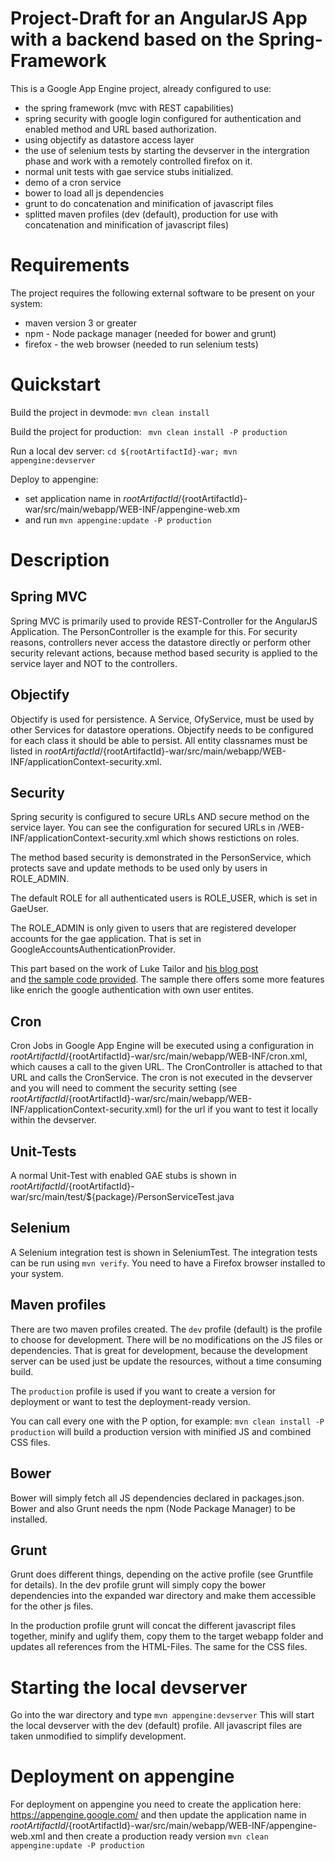 Project-Draft for an AngularJS App with a backend based on the Spring-Framework
==============================================================================

This is a Google App Engine project, already configured to use:

- the spring framework (mvc with REST capabilities)
- spring security with google login configured for authentication and enabled method and URL based authorization.
- using objectify as datastore access layer
- the use of selenium tests by starting the devserver in the intergration phase and work with a remotely controlled firefox on it.
- normal unit tests with gae service stubs initialized.
- demo of a cron service
- bower to load all js dependencies
- grunt to do concatenation and minification of javascript files
- splitted maven profiles (dev (default), production for use with concatenation and minification of javascript files)

Requirements
============
The project requires the following external software to be present on your system:

- maven version 3 or greater
- npm - Node package manager (needed for bower and grunt)
- firefox - the web browser (needed to run selenium tests)

Quickstart
==========

Build the project in devmode: ` mvn clean install `

Build the project for production: ` mvn clean install -P production`

Run a local dev server: ` cd ${rootArtifactId}-war; mvn appengine:devserver `

Deploy to appengine:

- set application name in ${rootArtifactId}/${rootArtifactId}-war/src/main/webapp/WEB-INF/appengine-web.xm
- and run ` mvn appengine:update -P production ` 

Description
===========

Spring MVC
----------
Spring MVC is primarily used to provide REST-Controller for the AngularJS Application. The PersonController is the 
example for this. For security reasons, controllers never access the datastore directly or perform other security 
relevant actions, because method based security is applied to the service layer and NOT to the controllers. 

Objectify
---------
Objectify is used for persistence. A Service, OfyService, must be used by other Services for datastore operations. 
Objectify needs to be configured for each class it should be able to persist. All entity classnames must be listed 
in ${rootArtifactId}/${rootArtifactId}-war/src/main/webapp/WEB-INF/applicationContext-security.xml. 

Security
--------
Spring security is configured to secure URLs AND secure method on the service layer. You can see the configuration 
for secured URLs in /WEB-INF/applicationContext-security.xml which shows restictions on roles. 

The method based security is demonstrated in the PersonService, which protects save and update methods to be used only
by users in ROLE_ADMIN. 

The default ROLE for all authenticated users is ROLE_USER, which is set in GaeUser.

The ROLE_ADMIN is only given to users that are registered developer accounts for the gae application. 
That is set in GoogleAccountsAuthenticationProvider.

This part based on the work of Luke Tailor and [his blog post](http://spring.io/blog/2010/08/02/spring-security-in-google-app-engine/ "Go to spring security on gae blog post")  
and [the sample code provided](https://github.com/spring-projects/spring-security/tree/master/samples/gae-xml "Go to gae spring security sample code"). The sample there offers 
some more features like enrich the google authentication with own user entites.  

Cron
----
Cron Jobs in Google App Engine will be executed using a configuration in ${rootArtifactId}/${rootArtifactId}-war/src/main/webapp/WEB-INF/cron.xml, which causes 
a call to the given URL. The CronController is attached to that URL and calls the CronService. The cron is not 
executed in the devserver and you will need to comment the security setting (see ${rootArtifactId}/${rootArtifactId}-war/src/main/webapp/WEB-INF/applicationContext-security.xml) 
for the url if you want to test it locally within the devserver.  

Unit-Tests
----------

A normal Unit-Test with enabled GAE stubs is shown in ${rootArtifactId}/${rootArtifactId}-war/src/main/test/${package}/PersonServiceTest.java 

Selenium
--------

A Selenium integration test is shown in SeleniumTest. The integration tests can be run using ` mvn verify `. 
You need to have a Firefox browser installed to your system.

Maven profiles
--------------
There are two maven profiles created. The ` dev ` profile (default) is the profile to choose for development. There will 
be no modifications on the JS files or dependencies. That is great for development, because the development server can 
be used just be update the resources, without a time consuming build.
 
The ` production ` profile is used if you want to create a version for deployment or want to test the deployment-ready 
version. 

You can call every one with the P option, for example: ` mvn clean install -P production ` will build a production 
version with minified JS and combined CSS files.

Bower
-----
Bower will simply fetch all JS dependencies declared in packages.json.
Bower and also Grunt needs the npm (Node Package Manager) to be installed. 

Grunt
-----
Grunt does different things, depending on the active profile (see Gruntfile for details). In the dev profile grunt will 
simply copy the bower dependencies into the expanded war directory and make them accessible for the other js files.
 
In the production profile grunt will concat the different javascript files together, minify and uglify them, copy 
them to the target webapp folder and updates all references from the HTML-Files. The same for the CSS files.

Starting the local devserver
============================

Go into the war directory and type ` mvn appengine:devserver ` This will start the local devserver with the dev (default) 
profile. All javascript files are taken unmodified to simplify development.
 
Deployment on appengine
=======================
For deployment on appengine you need to create the application here: https://appengine.google.com/ and then update 
the application name in ${rootArtifactId}/${rootArtifactId}-war/src/main/webapp/WEB-INF/appengine-web.xml and then 
create a production ready version ` mvn clean appengine:update -P production `  